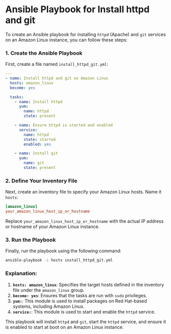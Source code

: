 # Ansible Playbook for Install httpd and git 

To create an Ansible playbook for installing `httpd` (Apache) and `git` services on an Amazon Linux instance, you can follow these steps:

### 1. **Create the Ansible Playbook**

First, create a file named `install_httpd_git.yml`:

```yaml
---
- name: Install httpd and git on Amazon Linux
  hosts: amazon_linux
  become: yes

  tasks:
    - name: Install httpd
      yum:
        name: httpd
        state: present

    - name: Ensure httpd is started and enabled
      service:
        name: httpd
        state: started
        enabled: yes

    - name: Install git
      yum:
        name: git
        state: present
```

### 2. **Define Your Inventory File**

Next, create an inventory file to specify your Amazon Linux hosts. Name it `hosts`:

```ini
[amazon_linux]
your_amazon_linux_host_ip_or_hostname
```

Replace `your_amazon_linux_host_ip_or_hostname` with the actual IP address or hostname of your Amazon Linux instance.

### 3. **Run the Playbook**

Finally, run the playbook using the following command:

```bash
ansible-playbook -i hosts install_httpd_git.yml
```

### Explanation:

1. **`hosts: amazon_linux`**: Specifies the target hosts defined in the inventory file under the `amazon_linux` group.
2. **`become: yes`**: Ensures that the tasks are run with `sudo` privileges.
3. **`yum:`**: This module is used to install packages on Red Hat-based systems, including Amazon Linux.
4. **`service:`**: This module is used to start and enable the `httpd` service.

This playbook will install `httpd` and `git`, start the `httpd` service, and ensure it is enabled to start at boot on an Amazon Linux instance.